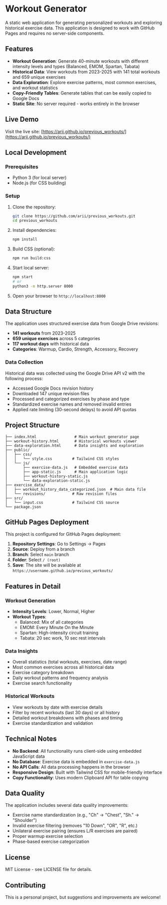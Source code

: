 # Workout Generator

A static web application for generating personalized workouts and exploring historical exercise data. This application is designed to work with GitHub Pages and requires no server-side components.

## Features

- **Workout Generation**: Generate 40-minute workouts with different intensity levels and types (Balanced, EMOM, Spartan, Tabata)
- **Historical Data**: View workouts from 2023-2025 with 141 total workouts and 659 unique exercises
- **Data Exploration**: Explore exercise patterns, most common exercises, and workout statistics
- **Copy-Friendly Tables**: Generate tables that can be easily copied to Google Docs
- **Static Site**: No server required - works entirely in the browser

## Live Demo

Visit the live site: [https://arii.github.io/previous_workouts/](https://arii.github.io/previous_workouts/)

## Local Development

### Prerequisites
- Python 3 (for local server)
- Node.js (for CSS building)

### Setup
1. Clone the repository:
   ```bash
   git clone https://github.com/arii/previous_workouts.git
   cd previous_workouts
   ```

2. Install dependencies:
   ```bash
   npm install
   ```

3. Build CSS (optional):
   ```bash
   npm run build:css
   ```

4. Start local server:
   ```bash
   npm start
   # or
   python3 -m http.server 8000
   ```

5. Open your browser to `http://localhost:8000`

## Data Structure

The application uses structured exercise data from Google Drive revisions:

- **141 workouts** from 2023-2025
- **659 unique exercises** across 5 categories
- **117 workout days** with historical data
- **Categories**: Warmup, Cardio, Strength, Accessory, Recovery

### Data Collection

Historical data was collected using the Google Drive API v2 with the following process:
- Accessed Google Docs revision history
- Downloaded 147 unique revision files
- Processed and categorized exercises by phase and type
- Standardized exercise names and removed invalid entries
- Applied rate limiting (30-second delays) to avoid API quotas

## Project Structure

```
├── index.html                 # Main workout generator page
├── workout-history.html       # Historical workouts viewer
├── data-exploration.html      # Data insights and exploration
├── public/
│   ├── css/
│   │   └── style.css         # Tailwind CSS styles
│   └── js/
│       ├── exercise-data.js   # Embedded exercise data
│       ├── app-static.js      # Main application logic
│       ├── workout-history-static.js
│       └── data-exploration-static.js
├── exercise_data/
│   ├── workout_history_data_categorized.json  # Main data file
│   └── revisions/            # Raw revision files
├── src/
│   └── input.css             # Tailwind CSS source
└── package.json
```

## GitHub Pages Deployment

This project is configured for GitHub Pages deployment:

1. **Repository Settings**: Go to Settings → Pages
2. **Source**: Deploy from a branch
3. **Branch**: Select `main` branch
4. **Folder**: Select `/ (root)`
5. **Save**: The site will be available at `https://username.github.io/previous_workouts/`

## Features in Detail

### Workout Generation
- **Intensity Levels**: Lower, Normal, Higher
- **Workout Types**: 
  - Balanced: Mix of all categories
  - EMOM: Every Minute On the Minute
  - Spartan: High-intensity circuit training
  - Tabata: 20 sec work, 10 sec rest intervals

### Data Insights
- Overall statistics (total workouts, exercises, date range)
- Most common exercises across all historical data
- Exercise category breakdown
- Daily workout patterns and frequency analysis
- Exercise search functionality

### Historical Workouts
- View workouts by date with exercise details
- Filter by recent workouts (last 30 days) or all history
- Detailed workout breakdowns with phases and timing
- Exercise standardization and validation

## Technical Notes

- **No Backend**: All functionality runs client-side using embedded JavaScript data
- **No Database**: Exercise data is embedded in `exercise-data.js`
- **No API Calls**: All data processing happens in the browser
- **Responsive Design**: Built with Tailwind CSS for mobile-friendly interface
- **Copy Functionality**: Uses modern Clipboard API for table copying

## Data Quality

The application includes several data quality improvements:
- Exercise name standardization (e.g., "Ch" → "Chest", "Sh." → "Shoulder")
- Invalid exercise filtering (removes "10 Down", "OR", "R", etc.)
- Unilateral exercise pairing (ensures L/R exercises are paired)
- Proper warmup exercise selection
- Phase-based exercise categorization

## License

MIT License - see LICENSE file for details.

## Contributing

This is a personal project, but suggestions and improvements are welcome!